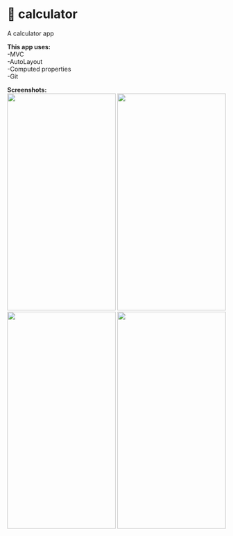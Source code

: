 # 🧮 calculator<br/>
A calculator app<br/>

**This app uses:**<br/>
-MVC<br/>
-AutoLayout<br/>
-Computed properties<br/>
-Git<br/>

**Screenshots:**<br/>
<img src="Screenshots/calc-1.png" width="250" height="500"/> <img src="Screenshots/calc-2.png" width="250" height="500"/><br/> <img src="Screenshots/calc-3.png" width="250" height="500"/> <img src="Screenshots/calc-4.png" width="250" height="500"/>
